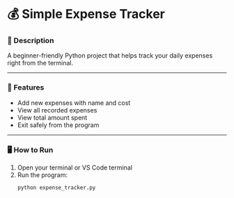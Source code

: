 # 💰 Simple Expense Tracker

### 📌 Description
A beginner-friendly Python project that helps track your daily expenses right from the terminal.

---

### 🧠 Features
- Add new expenses with name and cost  
- View all recorded expenses  
- View total amount spent  
- Exit safely from the program

---

### 🖥️ How to Run
1. Open your terminal or VS Code terminal
2. Run the program:
   ```bash
   python expense_tracker.py
